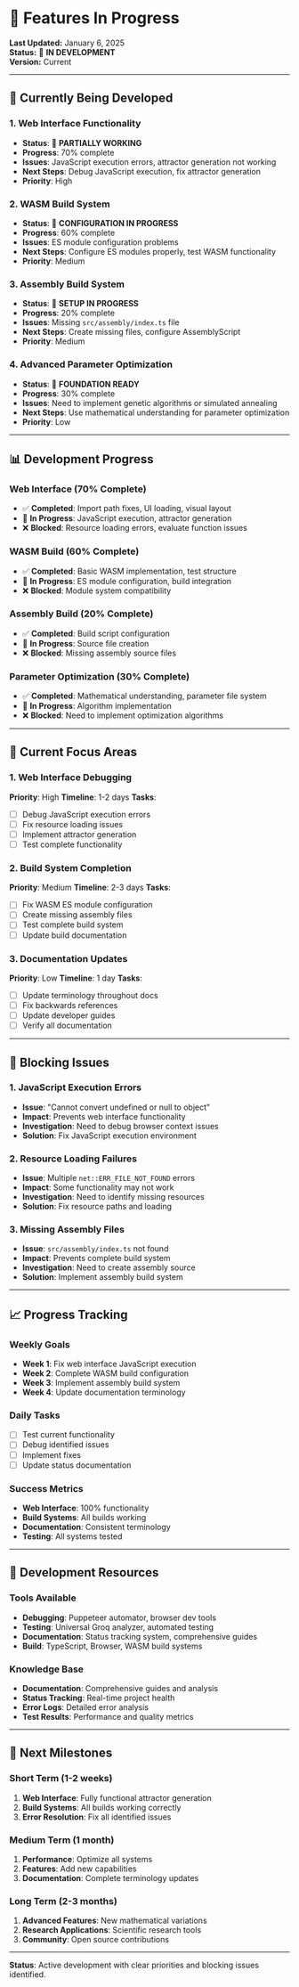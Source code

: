 # 🔄 Features In Progress

**Last Updated:** January 6, 2025  
**Status:** 🔄 **IN DEVELOPMENT**  
**Version:** Current

---

## 🚧 **Currently Being Developed**

### **1. Web Interface Functionality**
- **Status**: 🔄 **PARTIALLY WORKING**
- **Progress**: 70% complete
- **Issues**: JavaScript execution errors, attractor generation not working
- **Next Steps**: Debug JavaScript execution, fix attractor generation
- **Priority**: High

### **2. WASM Build System**
- **Status**: 🔄 **CONFIGURATION IN PROGRESS**
- **Progress**: 60% complete
- **Issues**: ES module configuration problems
- **Next Steps**: Configure ES modules properly, test WASM functionality
- **Priority**: Medium

### **3. Assembly Build System**
- **Status**: 🔄 **SETUP IN PROGRESS**
- **Progress**: 20% complete
- **Issues**: Missing `src/assembly/index.ts` file
- **Next Steps**: Create missing files, configure AssemblyScript
- **Priority**: Medium

### **4. Advanced Parameter Optimization**
- **Status**: 🔄 **FOUNDATION READY**
- **Progress**: 30% complete
- **Issues**: Need to implement genetic algorithms or simulated annealing
- **Next Steps**: Use mathematical understanding for parameter optimization
- **Priority**: Low

---

## 📊 **Development Progress**

### **Web Interface (70% Complete)**
- ✅ **Completed**: Import path fixes, UI loading, visual layout
- 🔄 **In Progress**: JavaScript execution, attractor generation
- ❌ **Blocked**: Resource loading errors, evaluate function issues

### **WASM Build (60% Complete)**
- ✅ **Completed**: Basic WASM implementation, test structure
- 🔄 **In Progress**: ES module configuration, build integration
- ❌ **Blocked**: Module system compatibility

### **Assembly Build (20% Complete)**
- ✅ **Completed**: Build script configuration
- 🔄 **In Progress**: Source file creation
- ❌ **Blocked**: Missing assembly source files

### **Parameter Optimization (30% Complete)**
- ✅ **Completed**: Mathematical understanding, parameter file system
- 🔄 **In Progress**: Algorithm implementation
- ❌ **Blocked**: Need to implement optimization algorithms

---

## 🎯 **Current Focus Areas**

### **1. Web Interface Debugging**
**Priority**: High
**Timeline**: 1-2 days
**Tasks**:
- [ ] Debug JavaScript execution errors
- [ ] Fix resource loading issues
- [ ] Implement attractor generation
- [ ] Test complete functionality

### **2. Build System Completion**
**Priority**: Medium
**Timeline**: 2-3 days
**Tasks**:
- [ ] Fix WASM ES module configuration
- [ ] Create missing assembly files
- [ ] Test complete build system
- [ ] Update build documentation

### **3. Documentation Updates**
**Priority**: Low
**Timeline**: 1 day
**Tasks**:
- [ ] Update terminology throughout docs
- [ ] Fix backwards references
- [ ] Update developer guides
- [ ] Verify all documentation

---

## 🚨 **Blocking Issues**

### **1. JavaScript Execution Errors**
- **Issue**: "Cannot convert undefined or null to object"
- **Impact**: Prevents web interface functionality
- **Investigation**: Need to debug browser context issues
- **Solution**: Fix JavaScript execution environment

### **2. Resource Loading Failures**
- **Issue**: Multiple `net::ERR_FILE_NOT_FOUND` errors
- **Impact**: Some functionality may not work
- **Investigation**: Need to identify missing resources
- **Solution**: Fix resource paths and loading

### **3. Missing Assembly Files**
- **Issue**: `src/assembly/index.ts` not found
- **Impact**: Prevents complete build system
- **Investigation**: Need to create assembly source
- **Solution**: Implement assembly build system

---

## 📈 **Progress Tracking**

### **Weekly Goals**
- **Week 1**: Fix web interface JavaScript execution
- **Week 2**: Complete WASM build configuration
- **Week 3**: Implement assembly build system
- **Week 4**: Update documentation terminology

### **Daily Tasks**
- [ ] Test current functionality
- [ ] Debug identified issues
- [ ] Implement fixes
- [ ] Update status documentation

### **Success Metrics**
- **Web Interface**: 100% functionality
- **Build Systems**: All builds working
- **Documentation**: Consistent terminology
- **Testing**: All systems tested

---

## 🔧 **Development Resources**

### **Tools Available**
- **Debugging**: Puppeteer automator, browser dev tools
- **Testing**: Universal Groq analyzer, automated testing
- **Documentation**: Status tracking system, comprehensive guides
- **Build**: TypeScript, Browser, WASM build systems

### **Knowledge Base**
- **Documentation**: Comprehensive guides and analysis
- **Status Tracking**: Real-time project health
- **Error Logs**: Detailed error analysis
- **Test Results**: Performance and quality metrics

---

## 🎯 **Next Milestones**

### **Short Term (1-2 weeks)**
1. **Web Interface**: Fully functional attractor generation
2. **Build Systems**: All builds working correctly
3. **Error Resolution**: Fix all identified issues

### **Medium Term (1 month)**
1. **Performance**: Optimize all systems
2. **Features**: Add new capabilities
3. **Documentation**: Complete terminology updates

### **Long Term (2-3 months)**
1. **Advanced Features**: New mathematical variations
2. **Research Applications**: Scientific research tools
3. **Community**: Open source contributions

---

**Status**: Active development with clear priorities and blocking issues identified.
